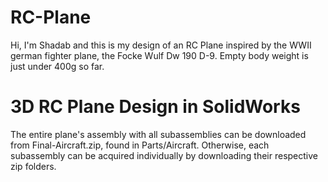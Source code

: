 # RC-Plane
Hi, I'm Shadab and this is my design of an RC Plane inspired by the WWII german fighter plane, the Focke Wulf Dw 190 D-9. Empty body weight is just under 400g so far. 

# 3D RC Plane Design in SolidWorks
The entire plane's assembly with all subassemblies can be downloaded from Final-Aircraft.zip, found in Parts/Aircraft. Otherwise, each subassembly can be acquired individually by downloading their respective zip folders.
